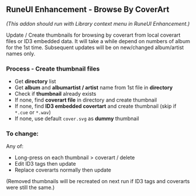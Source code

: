 ## RuneUI Enhancement - Browse By CoverArt
*(This addon should run with Library context menu in RuneUI Enhancement.)*  

Update / Create thumbnails for browsing by coverart from local coverart files or ID3 embedded data. It will take a while depend on numbers of album for the 1st time. Subsequent updates will be on new/changed album/artist names only.
### Process - Create thumbnail files
- Get **directory** list
- Get **album** and **albumartist / artist** name from 1st file in **directory**
- Check if **thumbnail** already exists
- If none, find **coverart file** in directory and create thumbnail
- If none, find **ID3 embedded covertart** and create thumbnail (skip if `*.cue` or `*.wav`)
- If none, use default `cover.svg` as **dummy** thumbnail

### To change:
Any of:
- Long-press on each thumbnail > coverart / delete
- Edit ID3 tags then update
- Replace coverarts normally then update  

(Removed thumbnails will be recreated on next run if ID3 tags and coverarts were still the same.)
